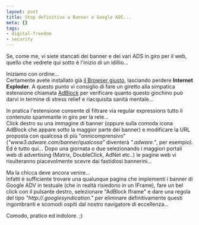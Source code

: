 ```yaml
--- 
layout: post
title: Stop definitivo a Banner e Google ADS...
meta: {}
tags: 
- digital-freedom
- security
---
```

 Se, come me, vi siete stancati dei banner e dei vari ADS in giro per il web, quello che vedrete qui sotto è l'inizio di un idillio...  
  
  
 Iniziamo con ordine...  
 Certamente avete installato già <a href="http://www.mozilla.org/products/firefox/">il Browser giusto</a>, lasciando perdere <strong>Internet Exploder</strong>. A questo punto vi consiglio di fare un giretto alla simpatica estensione chiamata <a href="http://adblock.mozdev.org/">AdBlock</a> per verificare quanto questo giochino può darvi in termine di stress relief e riacquisita sanità mentale...  
  
 In pratica l'estensione consente di filtrare via regular expressions tutto il contenuto spammante in giro per la rete...  
 Click destro su una immagine di banner (oppure sulla comoda icona AdBlock che appare sotto la maggior parte dei banner) e modificare la URL proposta con qualcosa di più "onnicomprensivo" (<i>"www3.adware.com/banner/qualcosa"</i> diventerà<i> "*.adware.*"</i>, per esempio).  
 Ed è tutto qui... Dopo una giornata o due selezionando i maggiori portali web di advertising (Matrix, DoubleClick, AdNet etc..) le pagine web vi risulteranno piacevolmente scevre dai fastidiosi bannerini...  
  
 Ma la chicca deve ancora venire...  
 Infatti è sufficiente trovare una qualunque pagina che implementi i banner di Google ADV in testuale (che in realtà risiedono in un IFrame), fare un bel click con il pulsante destro, selezionare "AdBlock Iframe" e dare una regola del tipo <i>"http://*.googlesyndication.*"</i> per eliminare definitivamente questi ingombranti e scomodi ospiti dal nostro navigatore di eccellenza...  
  
 Comodo, pratico ed indolore. ;)<div style="clear:both; padding-bottom: 0.25em;"></div> 
